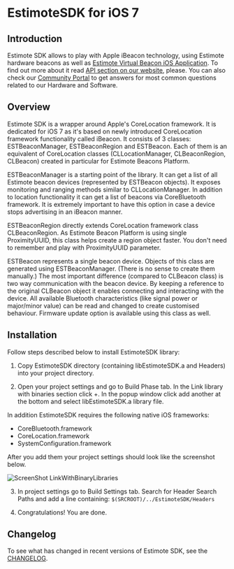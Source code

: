 EstimoteSDK for iOS 7
=======

Introduction
-------

Estimote SDK allows to play with Apple iBeacon technology, using Estimote hardware beacons as well as [Estimote Virtual Beacon iOS Application](https://itunes.apple.com/us/app/estimote-virtual-beacon/id686915066). To find out more about it read [API section on our website](http://estimote.com/api/index.html#), please. You can also check our [Community Portal](http://community.estimote.com) to get answers for most common questions related to our Hardware and Software.

Overview
-------


Estimote SDK is a wrapper around Apple's CoreLocation framework. It is dedicated for iOS 7 as it's based on newly introduced CoreLocation framework functionality called iBeacon. It consists of 3 classes: ESTBeaconManager, ESTBeaconRegion and ESTBeacon. Each of them is an equivalent of CoreLocation classes (CLLocationManager, CLBeaconRegion, CLBeacon) created in particular for Estimote Beacons Platform.

ESTBeaconManager is a starting point of the library. It can get a list of all Estimote beacon devices (represented by ESTBeacon objects). It exposes monitoring and ranging methods similar to CLLocationManager. In addition to location functionality it can get a list of beacons via CoreBluetooth framework. It is extremely important to have this option in case a device stops advertising in an iBeacon manner.

ESTBeaconRegion directly extends CoreLocation framework class CLBeaconRegion. As Estimote Beacon Platform is using single ProximityUUID, this class helps create a region object faster. You don't need to remember and play with ProximityUUID parameter.

ESTBeacon represents a single beacon device. Objects of this class are generated using ESTBeaconManager. (There is no sense to create them manually.) The most important difference (compared to CLBeacon class) is two way communication with the beacon device. By keeping a reference to the original CLBeacon object it enables connecting and interacting with the device. All available Bluetooth characteristics (like signal power or major/minor value) can be read and changed to create customised behaviour. Firmware update option is available using this class as well. 


Installation
-------

Follow steps described below to install EstimoteSDK library:

1. Copy EstimoteSDK directory (containing libEstimoteSDK.a and Headers) into your project directory.

2. Open your project settings and go to Build Phase tab. In the Link library with binaries section click +. In the popup window click add another at the bottom and select libEstimoteSDK.a library file. 

  In addition EstimoteSDK requires the following native iOS frameworks:
  * CoreBluetooth.framework
  * CoreLocation.framework
  * SystemConfiguration.framework

  After you add them your project settings should look like the screenshot below.

  ![ScreenShot LinkWithBinaryLibraries](http://estimote.com/api/BuildPhasesScreenshot.png)

3. In project settings go to Build Settings tab. Search for Header Search Paths and add a line containing: `$(SRCROOT)/../EstimoteSDK/Headers`

4. Congratulations! You are done.

Changelog
-------

To see what has changed in recent versions of Estimote SDK, see the [CHANGELOG](https://github.com/Estimote/iOS-SDK/blob/master/CHANGELOG.md).
